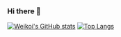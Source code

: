 ### Hi there 👋

[![Weikoi's GitHub stats](https://github-readme-stats.vercel.app/api?username=Weikoi&count_private=true&theme=tokyonight&show_icons=true)](https://github.com/Weikoi/github-readme-stats)
[![Top Langs](https://github-readme-stats.vercel.app/api/top-langs/?username=Weikoi&theme=tokyonight&show_icons=true&layout=compact)](https://github.com/anuraghazra/github-readme-stats)

<!--
**Weikoi/Weikoi** is a ✨ _special_ ✨ repository because its `README.md` (this file) appears on your GitHub profile.

Here are some ideas to get you started:

- 🔭 I’m currently working on ...
- 🌱 I’m currently learning ...
- 👯 I’m looking to collaborate on ...
- 🤔 I’m looking for help with ...
- 💬 Ask me about ...
- 📫 How to reach me: ...
- 😄 Pronouns: ...
- ⚡ Fun fact: ...
-->
